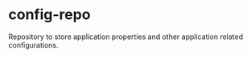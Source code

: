 # config-repo
Repository to store application properties and other application related configurations.
